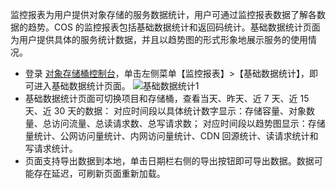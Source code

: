 监控报表为用户提供对象存储的服务数据统计，用户可通过监控报表数据了解各数据的趋势。COS 的监控报表包括基础数据统计和返回码统计。基础数据统计页面为用户提供具体的服务统计数据，并且以趋势图的形式形象地展示服务的使用情况。

- 登录 [对象存储桶控制台](https://console.cloud.tencent.com/cos5)，单击左侧菜单【监控报表】>【基础数据统计】，即可进入基础数据统计页面。
![基础数据统计1](https://mc.qcloudimg.com/static/img/8c2b2b41a77a60f96b83615c5deddebe/image.png)
- 基础数据统计页面可切换项目和存储桶，查看当天、昨天、近 7 天、近 15 天、近 30 天的数据：
对应时间段以具体统计数字显示：存储容量、对象数量、总访问流量、总读请求数、总写请求数；
对应时间段以趋势图显示：存储量统计、公网访问量统计、内网访问量统计、CDN 回源统计、读请求统计和写请求统计。
- 页面支持导出数据到本地，单击日期栏右侧的导出按钮即可导出数据。数据可能存在延迟，可刷新页面重新加载。

